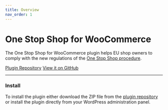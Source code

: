 ```yaml
---
title: Overview
nav_order: 1
---
```


<h1 class="fs-9">One Stop Shop for WooCommerce</h1>
<p class="fs-6 fw-300">The One Stop Shop for WooCommerce plugin helps EU shop owners to comply with the new regulations of the <a href="(https://ec.europa.eu/taxation_customs/business/vat/modernising-vat-cross-border-ecommerce_en">One Stop Shop procedure</a>.</p>
<p>
    <a href="https://wordpress.org/plugins/one-stop-shop-woocommerce" class="btn btn-primary fs-5 mb-4 mb-md-0 mr-2">Plugin Repository</a>
    <a href="https://github.com/vendidero/one-stop-shop-woocommerce" class="btn fs-5 mb-4 mb-md-0">View it on GitHub</a>
</p>

<hr/>

### Install

To install the plugin either download the ZIP file from the [plugin repository](https://wordpress.org/plugins/one-stop-shop-woocommerce) or install the plugin directly from your WordPress administration panel.
